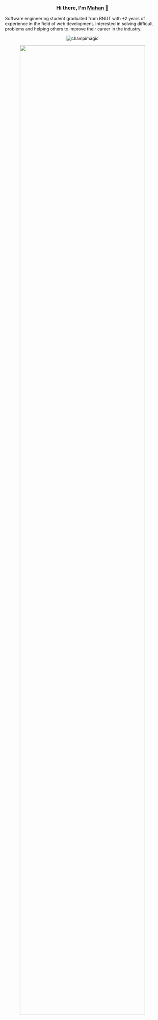 <h3 align="center">
Hi there, I'm <a href="https://mahanjafari.vercel.app/" target="_blank" rel="noreferrer">Mahan</a> 👋
</h3>

<p align="left">
Software engineering student graduated from BNUT with +2 years of experience in the field of web development. Interested in solving difficult problems and helping others to improve their career in the industry.
</p>

<p align="center"> <img src="https://komarev.com/ghpvc/?username=moonrockyy&label=Profile%20views&color=0e75b6&style=flat" alt="champimagic" /> </p>

<p align="center">
  <img src="https://github-profile-summary-cards.vercel.app/api/cards/profile-details?username=moonrockyy&theme=radical" width="90%" />
</p>
